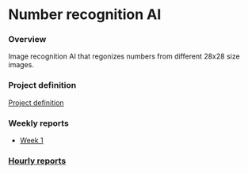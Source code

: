 # Number recognition AI

### Overview
Image recognition AI that regonizes numbers from different 28x28 size images.

### Project definition
[Project definition](https://github.com/A00N/NumberRecognition/blob/main/Documentation/project_definition.md)

### Weekly reports
* [Week 1](https://github.com/A00N/NumberRecognition/blob/main/Documentation/weekly_report1.md)

### [Hourly reports](https://github.com/A00N/NumberRecognition/blob/main/Documentation/hourly_report.md)
